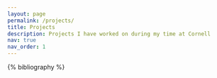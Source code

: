 ```yaml
---
layout: page
permalink: /projects/
title: Projects
description: Projects I have worked on during my time at Cornell
nav: true
nav_order: 1
---
```


<!-- _pages/publications.md -->
<div class="publications">

{% bibliography %}

</div>
